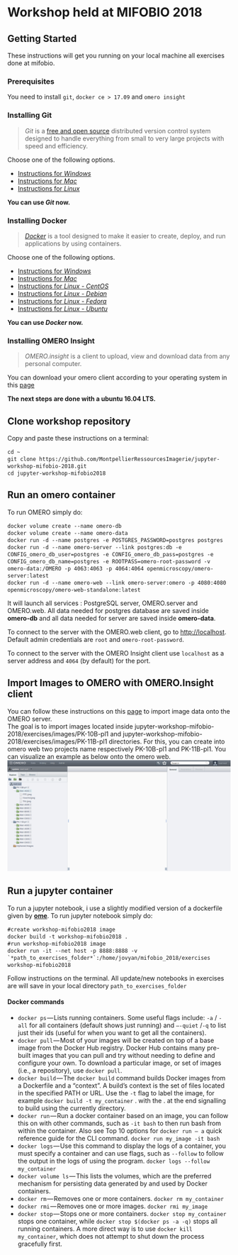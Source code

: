 # Workshop held at MIFOBIO 2018

## Getting Started

These instructions will get you running on your local machine all exercises done at mifobio.

### Prerequisites

You need to install `git`, `docker ce > 17.09` and `omero insight`

### Installing Git

> *Git* is a [free and open source](http://git-scm.com/about/free-and-open-source) distributed version control system designed to handle everything from small to very large projects with speed and efficiency.

Choose one of the following options.
- [Instructions for *Windows*](https://git-scm.com/download/win)
- [Instructions for *Mac*](https://git-scm.com/download/mac)
- [Instructions for *Linux*](https://git-scm.com/download/linux)

**You can use *Git* now.**

### Installing Docker
> [*Docker*](https://www.docker.com) is a tool designed to make it easier to create, deploy, and run applications by using containers.

Choose one of the following options.
- [Instructions for *Windows*](https://docs.docker.com/docker-for-windows/install/)
- [Instructions for *Mac*](https://docs.docker.com/docker-for-mac/install/)
- [Instructions for *Linux - CentOS*](https://docs.docker.com/install/linux/docker-ce/centos/)
- [Instructions for *Linux - Debian*](https://docs.docker.com/install/linux/docker-ce/debian/)
- [Instructions for *Linux - Fedora*](https://docs.docker.com/install/linux/docker-ce/fedora/)
- [Instructions for *Linux - Ubuntu*](https://docs.docker.com/install/linux/docker-ce/ubuntu/)

**You can use *Docker* now.**

### Installing OMERO Insight
> *OMERO.insight* is a client to upload, view and download data from any personal computer.

You can download your omero client according to your operating system in this [page](https://www.openmicroscopy.org/omero/downloads/)

**The next steps are done with a ubuntu 16.04 LTS.**

## Clone workshop repository

Copy and paste these instructions on a terminal:

```shell
cd ~
git clone https://github.com/MontpellierRessourcesImagerie/jupyter-workshop-mifobio-2018.git
cd jupyter-workshop-mifobio2018
```

## Run an omero container

To run OMERO simply do:

```shell
docker volume create --name omero-db
docker volume create --name omero-data
docker run -d --name postgres -e POSTGRES_PASSWORD=postgres postgres
docker run -d --name omero-server --link postgres:db -e CONFIG_omero_db_user=postgres -e CONFIG_omero_db_pass=postgres -e CONFIG_omero_db_name=postgres -e ROOTPASS=omero-root-password -v omero-data:/OMERO -p 4063:4063 -p 4064:4064 openmicroscopy/omero-server:latest
docker run -d --name omero-web --link omero-server:omero -p 4080:4080 openmicroscopy/omero-web-standalone:latest
```

It will launch all services : PostgreSQL server, OMERO.server and OMERO.web.
All data needed for postgres database are saved inside **omero-db** and all data needed for server are saved inside **omero-data**.

To connect to the server with the OMERO.web client, go to [http://localhost](http://localhost:4080).
Default admin credentials are `root` and `omero-root-password`.

To connect to the server with the OMERO Insight client use `localhost` as a server address and `4064` (by default) for the port.

## Import Images to OMERO with OMERO.Insight client

You can follow these instructions on this [page](https://help.openmicroscopy.org/importing-data-5.html) to import image data onto the OMERO server.   
The goal is to import images located inside jupyter-workshop-mifobio-2018/exercises/images/PK-10B-pl1 and jupyter-workshop-mifobio-2018/exercises/images/PK-11B-pl1 directories. For this, you can create into omero web two projects name respectively PK-10B-pl1 and PK-11B-pl1.
You can visualize an example as below onto the omero web.
![](capture_omero-web.png?raw=true)

## Run a jupyter container

To run a jupyter notebook, i use a slightly modified version of a dockerfile given by [**ome**](https://github.com/ome/training-notebooks).
To run jupyter notebook simply do:

```shell
#create workshop-mifobio2018 image
docker build -t workshop-mifobio2018 .
#run workshop-mifobio2018 image
docker run -it --net host -p 8888:8888 -v `*path_to_exercises_folder*`:/home/jovyan/mifobio_2018/exercises workshop-mifobio2018
```
Follow instructions on the terminal.
All update/new notebooks in exercises are will save in your local directory `path_to_exercises_folder`

#### Docker commands

- `docker ps` — Lists running containers. Some useful flags include: `-a` / `-all` for all containers (default shows just running) and `—-quiet` /`-q` to list just their ids (useful for when you want to get all the containers).
- `docker pull` — Most of your images will be created on top of a base image from the Docker Hub registry. Docker Hub contains many pre-built images that you can pull and try without needing to define and configure your own. To download a particular image, or set of images (i.e., a repository), use `docker pull`.
- `docker build` — The `docker build` command builds Docker images from a Dockerfile and a “context”. A build’s context is the set of files located in the specified PATH or URL. Use the `-t` flag to label the image, for example `docker build -t my_container` . with the . at the end signalling to build using the currently directory.
- `docker run` — Run a docker container based on an image, you can follow this on with other commands, such as `-it bash` to then run bash from within the container. Also see Top 10 options for `docker run — a` quick reference guide for the CLI command. `docker run my_image -it bash`
- `docker logs` — Use this command to display the logs of a container, you must specify a container and can use flags, such as `--follow` to follow the output in the logs of using the program. `docker logs --follow my_container`
- `docker volume ls` — This lists the volumes, which are the preferred mechanism for persisting data generated by and used by Docker containers.
- `docker rm` — Removes one or more containers. `docker rm my_container`
- `docker rmi` — Removes one or more images. `docker rmi my_image`
- `docker stop` — Stops one or more containers. `docker stop my_container` stops one container, while `docker stop $(docker ps -a -q)` stops all running containers. A more direct way is to use `docker kill my_container`, which does not attempt to shut down the process gracefully first.
